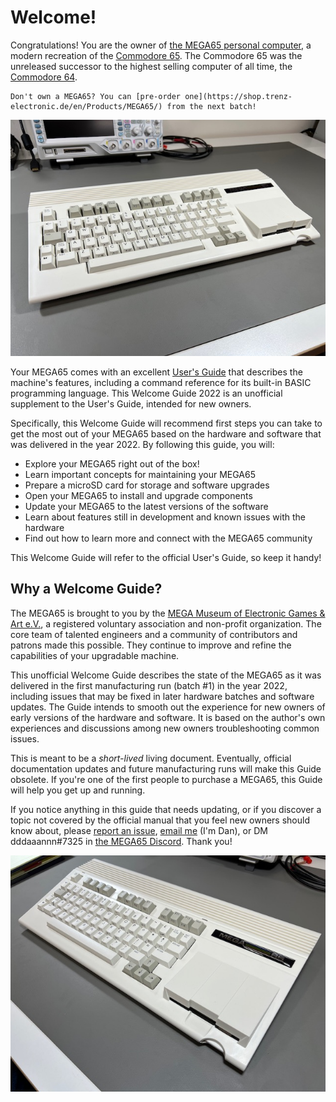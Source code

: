 # Welcome!

Congratulations! You are the owner of [the MEGA65 personal computer](https://mega65.org/), a modern recreation of the [Commodore 65](https://en.wikipedia.org/wiki/Commodore_65). The Commodore 65 was the unreleased successor to the highest selling computer of all time, the [Commodore 64](https://en.wikipedia.org/wiki/Commodore_64).

```{tip}
Don't own a MEGA65? You can [pre-order one](https://shop.trenz-electronic.de/en/Products/MEGA65/) from the next batch!
```

![The MEGA65 personal computer](photos/mega65_left.jpeg)

Your MEGA65 comes with an excellent [User's Guide](https://files.mega65.org/manuals-upload/mega65-userguide.pdf) that describes the machine's features, including a command reference for its built-in BASIC programming language. This Welcome Guide 2022 is an unofficial supplement to the User's Guide, intended for new owners.

Specifically, this Welcome Guide will recommend first steps you can take to get the most out of your MEGA65 based on the hardware and software that was delivered in the year 2022. By following this guide, you will:

-   Explore your MEGA65 right out of the box!
-   Learn important concepts for maintaining your MEGA65
-   Prepare a microSD card for storage and software upgrades
-   Open your MEGA65 to install and upgrade components
-   Update your MEGA65 to the latest versions of the software
-   Learn about features still in development and known issues with the hardware
-   Find out how to learn more and connect with the MEGA65 community

This Welcome Guide will refer to the official User's Guide, so keep it handy!

## Why a Welcome Guide?

The MEGA65 is brought to you by the [MEGA Museum of Electronic Games & Art e.V.](https://www.m-e-g-a.org/), a registered voluntary association and non-profit organization. The core team of talented engineers and a community of contributors and patrons made this possible. They continue to improve and refine the capabilities of your upgradable machine.

This unofficial Welcome Guide describes the state of the MEGA65 as it was delivered in the first manufacturing run (batch #1) in the year 2022, including issues that may be fixed in later hardware batches and software updates. The Guide intends to smooth out the experience for new owners of early versions of the hardware and software. It is based on the author's own experiences and discussions among new owners troubleshooting common issues.

This is meant to be a _short-lived_ living document. Eventually, official documentation updates and future manufacturing runs will make this Guide obsolete. If you're one of the first people to purchase a MEGA65, this Guide will help you get up and running.

If you notice anything in this guide that needs updating, or if you discover a topic not covered by the official manual that you feel new owners should know about, please [report an issue](https://github.com/dansanderson/mega65-welcome-guide/issues), [email me](mailto:contact@dansanderson.com) (I'm Dan), or DM dddaaannn#7325 in [the MEGA65 Discord](https://discord.gg/5DNvESf). Thank you!

![The MEGA65 personal computer](photos/mega65_right.jpeg)
